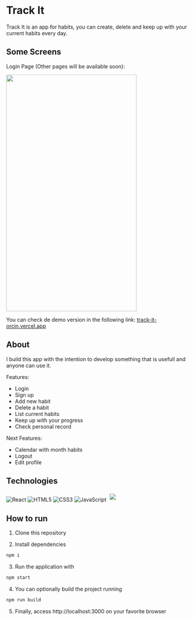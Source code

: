 # Track It

Track It is an app for habits, you can create, delete and keep up with your current habits every day. 

## Some Screens
Login Page (Other pages will be available soon): <br>

<img src="https://github.com/rafaelarissa/track-it/blob/main/track-it-login.png" width="350" height="635" />

You can check de demo version in the following link: [track-it-orcin.vercel.app](https://track-it-orcin.vercel.app)

## About

I build this app with the intention to develop something that is usefull and anyone can use it. 

Features: 
- Login
- Sign up
- Add new habit
- Delete a habit
- List current habits
- Keep up with your progress
- Check personal record

Next Features:
- Calendar with month habits
- Logout
- Edit profile


## Technologies

  ![React](https://img.shields.io/badge/react-%2320232a.svg?style=for-the-badge&logo=react&logoColor=%2361DAFB)
  ![HTML5](https://img.shields.io/badge/html5-%23E34F26.svg?style=for-the-badge&logo=html5&logoColor=white)
  ![CSS3](https://img.shields.io/badge/css3-%231572B6.svg?style=for-the-badge&logo=css3&logoColor=white)
  ![JavaScript](https://img.shields.io/badge/javascript-%23323330.svg?style=for-the-badge&logo=javascript&logoColor=%23F7DF1E)
   <img style='margin: 5px' src='https://img.shields.io/badge/Context-API-blue?style=for-the-badge&logo=appveyor'>

## How to run

1. Clone this repository

2. Install dependencies
```bash
npm i
```

3. Run the application with
```bash
npm start
```

4. You can optionally build the project running
```bash
npm run build
```
5. Finally, access http://localhost:3000 on your favorite browser


